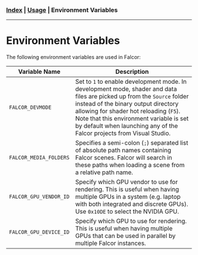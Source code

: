 ### [Index](../index.md) | [Usage](./index.md) | Environment Variables

--------

# Environment Variables

The following environment variables are used in Falcor:

| Variable Name | Description |
|-----|-----|
| `FALCOR_DEVMODE` | Set to `1` to enable development mode. In development mode, shader and data files are picked up from the `Source` folder instead of the binary output directory allowing for shader hot reloading (`F5`). Note that this environment variable is set by default when launching any of the Falcor projects from Visual Studio. |
| `FALCOR_MEDIA_FOLDERS` | Specifies a semi-colon (`;`) separated list of absolute path names containing Falcor scenes. Falcor will search in these paths when loading a scene from a relative path name. |
| `FALCOR_GPU_VENDOR_ID` | Specify which GPU vendor to use for rendering. This is useful when having multiple GPUs in a system (e.g. laptop with both integrated and discrete GPUs). Use `0x10DE` to select the NVIDIA GPU. |
| `FALCOR_GPU_DEVICE_ID` | Specify which GPU to use for rendering. This is useful when having multiple GPUs that can be used in parallel by multiple Falcor instances. |